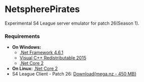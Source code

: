 # NetspherePirates
Experimental S4 League server emulator for patch 26(Season 1).

### Requirements
* **On Windows:**
  * [.Net Framework 4.6.1](https://www.microsoft.com/en-us/download/details.aspx?id=49981)
  * [Visual C++ Redistributable 2015](https://www.microsoft.com/en-us/download/details.aspx?id=48145)
  * [.Net Core 2](https://www.microsoft.com/net/core)
* **On Linux:** [.Net Core 2](https://www.microsoft.com/net/core)
* S4 League Client - Patch 26: [Download(mega.nz - 450 MB)](https://mega.nz/#!TEVG1SQL!8w3prQrfvvGURaKBVsbroA0nqXazlyBc7JePWmLYfIY)
